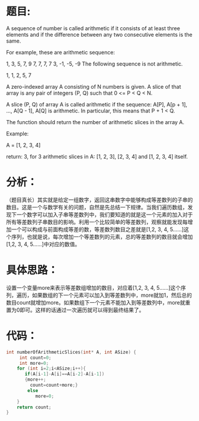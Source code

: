 题目:
==
A sequence of number is called arithmetic if it consists of at least three elements and if the difference between any two consecutive elements is the same.

For example, these are arithmetic sequence:

1, 3, 5, 7, 9
7, 7, 7, 7
3, -1, -5, -9
The following sequence is not arithmetic.

1, 1, 2, 5, 7

A zero-indexed array A consisting of N numbers is given. A slice of that array is any pair of integers (P, Q) such that 0 <= P < Q < N.

A slice (P, Q) of array A is called arithmetic if the sequence:
A[P], A[p + 1], ..., A[Q - 1], A[Q] is arithmetic. In particular, this means that P + 1 < Q.

The function should return the number of arithmetic slices in the array A.


Example:

A = [1, 2, 3, 4]

return: 3, for 3 arithmetic slices in A: [1, 2, 3], [2, 3, 4] and [1, 2, 3, 4] itself.

分析：
==
（题目真长）其实就是给定一组数字，返回这串数字中能够构成等差数列的子串的数目。这是一个与数学有关的问题，自然是先总结一下规律。当我们遍历数组，发现下一个数字可以加入子串等差数列中，我们要知道的就是这一个元素的加入对于所有等差数列子串数目的影响。利用一个比较简单的等差数列，观察就能发现每增加一个可以构成与前面构成等差的数，等差数列数目之差就是[1,2, 3, 4, 5……]这个序列，也就是说，每次增加一个等差数列的元素，总的等差数列的数目就会增加[1,2, 3, 4, 5……]中对应的数值。

具体思路：
==
设置一个变量more来表示等差数组增加的数目，对应着[1,2, 3, 4, 5……]这个序列，遍历，如果数组的下一个元素可以加入到等差数列中，more就加1，然后总的数目count就增加more。如果数组下一个元素不能加入到等差数列中，more就重置为0即可。这样的话通过一次遍历就可以得到最终结果了。

代码：
==
```C
int numberOfArithmeticSlices(int* A, int ASize) {
     int count=0;
     int more=0;
    for (int i=2;i<ASize;i++){
       if(A[i-1]-A[i]==A[i-2]-A[i-1])
       {more++;
         count=count+more;}
        else 
           more=0;
    }
    return count;
}
```

